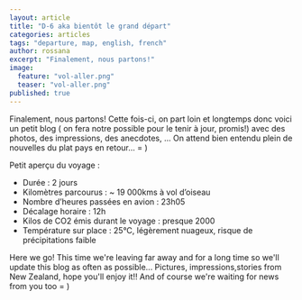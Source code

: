 ```yaml
---
layout: article
title: "D-6 aka bientôt le grand départ"
categories: articles
tags: "departure, map, english, french"
author: rossana
excerpt: "Finalement, nous partons!"
image: 
  feature: "vol-aller.png"
  teaser: "vol-aller.png"
published: true
---
```


Finalement, nous partons! Cette fois-ci, on part loin et longtemps donc voici un petit blog ( on fera notre possible pour le tenir à jour, promis!) avec des photos, des impressions, des anecdotes, ...
On attend bien entendu plein de nouvelles du plat pays en retour... = )

Petit aperçu du voyage :

* Durée : 2 jours
* Kilomètres parcourus : ~ 19 000kms à vol d’oiseau
* Nombre d’heures passées en avion : 23h05
* Décalage horaire : 12h
* Kilos de CO2 émis durant le voyage : presque 2000
* Température sur place : 25°C, légèrement nuageux, risque de précipitations faible

Here we go! This time we're leaving far away and for a long time so we'll update this blog as often as possible... Pictures, impressions,stories from New Zealand, hope you'll enjoy it!! And of course we're waiting for news from you too = )
